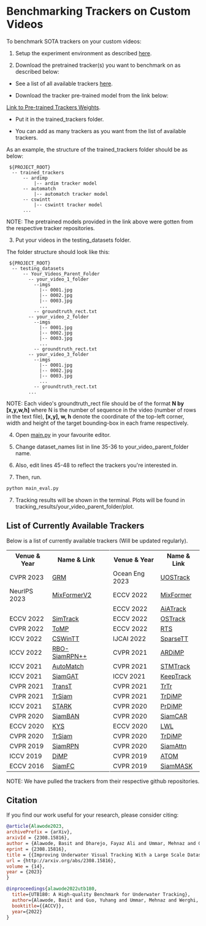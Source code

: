 # Benchmarking Trackers on Custom Videos

To benchmark SOTA trackers on your custom videos:

1. Setup the experiment environment as described [here](README.md/#experiment-environment-setup). 

2. Download the pretrained tracker(s) you want to benchmark on as described below:

 - See a list of all available trackers [here](1_Custom_Benchmarking_README.md/#list-of-currently-available-trackers).

 - Download the tracker pre-trained model from the link below: 
 
 [Link to Pre-trained Trackers Weights](https://kuacae-my.sharepoint.com/:f:/g/personal/100060517_ku_ac_ae/EiEaxX6XgplLtXsPv95PURUBSNODK-irvo46Jks38-OmjA?e=bF3X59). 
 
 - Put it in the trained_trackers folder.

 - You can add as many trackers as you want from the list of available trackers.
 
As an example, the structure of the trained_trackers folder should be as below:

  ```
   ${PROJECT_ROOT}
    -- trained_trackers
        -- ardimp
            |-- ardim tracker model
        -- automatch
            |-- automatch tracker model
        -- cswintt
            |-- cswintt tracker model
        ...
   ```

NOTE: The pretrained models provided in the link above were gotten from the respective tracker repositories.

3. Put your videos in the testing_datasets folder. 

The folder structure should look like this:

  ```
   ${PROJECT_ROOT}
    -- testing_datasets
        -- Your_Videos_Parent_Folder
          -- your_video_1_folder
            --imgs
              |-- 0001.jpg
              |-- 0002.jpg
              |-- 0003.jpg
              ...
            -- groundtruth_rect.txt
          -- your_video_2_folder
            --imgs
              |-- 0001.jpg
              |-- 0002.jpg
              |-- 0003.jpg
              ...
            -- groundtruth_rect.txt
          -- your_video_3_folder
            --imgs
              |-- 0001.jpg
              |-- 0002.jpg
              |-- 0003.jpg
              ...
            -- groundtruth_rect.txt
          ...
   ```
NOTE: Each video's groundtruth_rect file should be of the format **N by [x,y,w,h]** where N is the number of sequence in the video (number of rows in the text file), **[x,y], w, h** denote the coordinate of the top-left corner, width and height of the target bounding-box in each frame respectively.

4. Open [main.py](main_eval.py) in your favourite editor. 

5. Change dataset_names list in line 35-36 to your_video_parent_folder name.

6. Also, edit lines 45-48 to reflect the trackers you're interested in.

7. Then, run. 

```bash
python main_eval.py
```

7. Tracking results will be shown in the terminal. Plots will be found in tracking_results/your_video_parent_folder/plot.


## List of Currently Available Trackers

Below is a list of currently available trackers (Will be updated regularly).

<table>
  <tr>
    <th>Venue & Year</th>
    <th>Name & Link</th>
    <th style="border-right:1px solid white"></th>
    <th>Venue & Year</th>
    <th>Name & Link</th>
  </tr>

  <tr>
    <td>CVPR 2023</td>
    <td><a href="https://github.com/Little-Podi/GRM">GRM</a></td>
    <td style="border-right:1px solid white"></td>
    <td>Ocean Eng 2023</td>
    <td><a href="https://github.com/LiYunfengLYF/UOSTrack">UOSTrack</a></td>
  </tr>

  <tr>
    <td>NeurlPS 2023</td>
    <td><a href="https://github.com/MCG-NJU/MixFormerV2">MixFormerV2</a></td>
    <td style="border-right:1px solid white"></td>
    <td>ECCV 2022</td>
    <td><a href="https://github.com/MCG-NJU/MixFormer">MixFormer</a></td>
  </tr>

  <tr>
    <td></td>
    <td><a href=""></a></td>
    <td style="border-right:1px solid white"></td>
    <td>ECCV 2022</td>
    <td><a href="https://github.com/Little-Podi/AiATrack">AiATrack</a></td>
  </tr>

  <tr>
    <td>ECCV 2022</td>
    <td><a href="https://github.com/LPXTT/SimTrack">SimTrack</a></td>
    <td style="border-right:1px solid white"></td>
    <td>ECCV 2022</td>
    <td><a href="https://github.com/botaoye/OSTrack">OSTrack</a></td>
  </tr>

  <tr>
    <td>CVPR 2022</td>
    <td><a href="https://github.com/visionml/pytracking">ToMP</a></td>
    <td style="border-right:1px solid white"></td>
    <td>ECCV 2022</td>
    <td><a href="https://github.com/visionml/pytracking">RTS</a></td>
  </tr>

  <tr>
    <td>ICCV 2022</td>
    <td><a href="https://github.com/SkyeSong38/CSWinTT">CSWinTT</a></td>
    <td style="border-right:1px solid white"></td>
    <td>IJCAI 2022</td>
    <td><a href="https://github.com/fzh0917/SparseTT">SparseTT</a></td>
  </tr>

  <tr>
    <td>ICCV 2022</td>
    <td><a href="https://github.com/sansanfree/RBO">RBO-SiamRPN++</a></td>
    <td style="border-right:1px solid white"></td>
    <td>CVPR 2021</td>
    <td><a href="https://github.com/MasterBin-IIAU/AlphaRefine">ARDiMP</a></td>
  </tr>

  <tr>
    <td>ICCV 2021</td>
    <td><a href="https://github.com/JudasDie/SOTS">AutoMatch</a></td>
    <td style="border-right:1px solid white"></td>
    <td>CVPR 2021</td>
    <td><a href="https://github.com/fzh0917/STMTrack">STMTrack</a></td>
  </tr>

  <tr>
    <td>ICCV 2021</td>
    <td><a href="https://github.com/ohhhyeahhh/SiamGAT">SiamGAT</a></td>
    <td style="border-right:1px solid white"></td>
    <td>ICCV 2021</td>
    <td><a href="https://github.com/visionml/pytracking">KeepTrack</a></td>
  </tr>

  <tr>
    <td>CVPR 2021</td>
    <td><a href="https://github.com/chenxin-dlut/TransT">TransT</a></td>
    <td style="border-right:1px solid white"></td>
    <td>CVPR 2021</td>
    <td><a href="https://github.com/tongtybj/TrTr">TrTr</a></td>
  </tr>

  <tr>
    <td>CVPR 2021</td>
    <td><a href="https://github.com/594422814/TransformerTrack">TrSiam</a></td>
    <td style="border-right:1px solid white"></td>
    <td>CVPR 2021</td>
    <td><a href="https://github.com/594422814/TransformerTrack">TrDiMP</a></td>
  </tr>

  <tr>
    <td>ICCV 2021</td>
    <td><a href="https://github.com/researchmm/Stark">STARK</a></td>
    <td style="border-right:1px solid white"></td>
    <td>CVPR 2020</td>
    <td><a href="https://github.com/visionml/pytracking">PrDiMP</a></td>
  </tr>

  <tr>
    <td>CVPR 2020</td>
    <td><a href="https://github.com/hqucv/siamban">SiamBAN</a></td>
    <td style="border-right:1px solid white"></td>
    <td>CVPR 2020</td>
    <td><a href="https://github.com/ohhhyeahhh/SiamCAR">SiamCAR</a></td>
  </tr>

  <tr>
    <td>ECCV 2020</td>
    <td><a href="https://github.com/visionml/pytracking">KYS</a></td>
    <td style="border-right:1px solid white"></td>
    <td>ECCV 2020</td>
    <td><a href="https://github.com/visionml/pytracking">LWL</a></td>
  </tr>

  <tr>
    <td>CVPR 2020</td>
    <td><a href="https://github.com/visionml/pytracking">TrSiam</a></td>
    <td style="border-right:1px solid white"></td>
    <td>CVPR 2020</td>
    <td><a href="https://github.com/visionml/pytracking">TrDiMP</a></td>
  </tr>
  <tr>
    <td>CVPR 2019</td>
    <td><a href="https://github.com/STVIR/pysot">SiamRPN</a></td>
    <td style="border-right:1px solid white"></td>
    <td>CVPR 2020</td>
    <td><a href="https://github.com/msight-tech/research-siamattn">SiamAttn</a></td>
  </tr>
  <tr>
    <td>ICCV 2019</td>
    <td><a href="https://github.com/visionml/pytracking">DiMP</a></td>
    <td style="border-right:1px solid white"></td>
    <td>CVPR 2019</td>
    <td><a href="https://github.com/visionml/pytracking">ATOM</a></td>
  </tr>
  <tr>
    <td>ECCV 2016</td>
    <td><a href="https://github.com/got-10k/siamfc">SiamFC</a></td>
    <td style="border-right:1px solid white"></td>
    <td>CVPR 2019</td>
    <td><a href="https://github.com/STVIR/pysot">SiamMASK</a></td>
  </tr>
</table>

NOTE: We have pulled the trackers from their respective github repositories.


## Citation

If you find our work useful for your research, please consider citing:

```bibtex
@article{Alawode2023,
archivePrefix = {arXiv},
arxivId = {2308.15816},
author = {Alawode, Basit and Dharejo, Fayaz Ali and Ummar, Mehnaz and Guo, Yuhang and Mahmood, Arif and Werghi, Naoufel and Khan, Fahad Shahbaz and Javed, Sajid},
eprint = {2308.15816},
title = {{Improving Underwater Visual Tracking With a Large Scale Dataset and Image Enhancement}},
url = {http://arxiv.org/abs/2308.15816},
volume = {14},
year = {2023}
}

@inproceedings{alawode2022utb180,
  title={UTB180: A High-quality Benchmark for Underwater Tracking},
  author={Alawode, Basit and Guo, Yuhang and Ummar, Mehnaz and Werghi, Naoufel and Dias, Jorge and Mian, Ajmal and Javed, Sajid},
  booktitle={{ACCV}},
  year={2022}
}
```